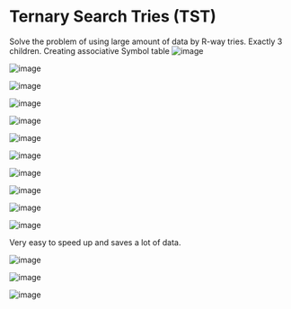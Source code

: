 # Ternary Search Tries (TST)

Solve the problem of using large amount of data by R-way tries.
Exactly 3 children.
Creating associative Symbol table
![image](../../media/Ternary-Search-Tries-(TST)-image1.jpg)

![image](../../media/Ternary-Search-Tries-(TST)-image2.jpg)

![image](../../media/Ternary-Search-Tries-(TST)-image3.jpg)

![image](../../media/Ternary-Search-Tries-(TST)-image4.jpg)

![image](../../media/Ternary-Search-Tries-(TST)-image5.jpg)

![image](../../media/Ternary-Search-Tries-(TST)-image6.jpg)

![image](../../media/Ternary-Search-Tries-(TST)-image7.jpg)

![image](../../media/Ternary-Search-Tries-(TST)-image8.jpg)

![image](../../media/Ternary-Search-Tries-(TST)-image9.jpg)

![image](../../media/Ternary-Search-Tries-(TST)-image10.jpg)

![image](../../media/Ternary-Search-Tries-(TST)-image11.jpg)

Very easy to speed up and saves a lot of data.

![image](../../media/Ternary-Search-Tries-(TST)-image12.jpg)

![image](../../media/Ternary-Search-Tries-(TST)-image13.jpg)

![image](../../media/Ternary-Search-Tries-(TST)-image14.jpg)
